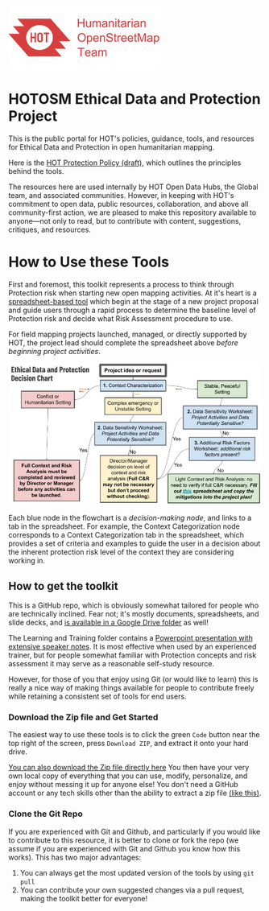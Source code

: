 ![logo](images/hot_logo.png)
# HOTOSM Ethical Data and Protection Project


This is the public portal for HOT's policies, guidance, tools, and resources for Ethical Data and Protection in open humanitarian mapping.

Here is the [HOT Protection Policy (draft)](https://docs.google.com/document/d/1llx29NnSyTm8WUG9Q4FFPRVp8vPgpOaRJgTCg7e9ulQ/edit?usp=sharing), which outlines the principles behind the tools.

The resources here are used internally by HOT Open Data Hubs, the Global team, and associated communities. However, in keeping with HOT's commitment to open data, public resources, collaboration, and above all community-first action, we are pleased to make this repository available to anyone&mdash;not only to read, but to contribute with content, suggestions, critiques, and resources.

# How to Use these Tools

First and foremost, this toolkit represents a process to think through Protection risk when starting new open mapping activities. At it's heart is a [spreadsheet-based tool](https://docs.google.com/spreadsheets/d/1sa3umVxfSBsqWxVpP8HjYOS0rwYsuHgPDfMIhSMtlnM/edit?usp=sharing) which begin at the stage of a new project proposal and guide users through a rapid process to determine the baseline level of Protection risk and decide what Risk Assessment procedure to use.

For field mapping projects launched, managed, or directly supported by HOT, the project lead should complete the spreadsheet above *before beginning project activities*. 

![Flowchart](images/Ethical_Data_and_Protection_Decision_Flowchart.jpg) 

Each blue node in the flowchart is a *decision-making node*, and links to a tab in the spreadsheet. For example, the Context Categorization node corresponds to a Context Categorization tab in the spreadsheet, which provides a set of criteria and examples to guide the user in a decision about the inherent protection risk level of the context they are considering working in.

## How to get the toolkit
This is a GitHub repo, which is obviously somewhat tailored for people who are technically inclined. Fear not; it's mostly documents, spreadsheets, and slide decks, and [is available in a Google Drive folder](https://drive.google.com/drive/folders/11C_ltiwqzSP0TuUNVkVlUuTRJU7p6Tmi?usp=sharing) as well!

The Learning and Training folder contains a [Powerpoint presentation with extensive speaker notes](https://docs.google.com/presentation/d/1XzexnMiMyWKldJcoZysC1AvU9YVTHGozRgbhOsfO2G8/edit?usp=sharing). It is most effective when used by an experienced trainer, but for people somewhat familiar with Protection concepts and risk assessment it may serve as a reasonable self-study resource.

However, for those of you that enjoy using Git (or would like to learn) this is really a nice way of making things available for people to contribute freely while retaining a consistent set of tools for end users.

### Download the Zip file and Get Started
The easiest way to use these tools is to click the green ```Code``` button near the top right of the screen, press ```Download ZIP```, and extract it onto your hard drive.

[You can also download the Zip file directly here](https://github.com/hotosm/data_protection_project/archive/refs/heads/main.zip)
You then have your very own local copy of everything that you can use, modify, personalize, and enjoy without messing it up for anyone else! You don't need a GitHub account or any tech skills other than the ability to extract a zip file [(like this)](https://support.microsoft.com/en-us/windows/zip-and-unzip-files-8d28fa72-f2f9-712f-67df-f80cf89fd4e5#:~:text=Do%20one%20of%20the%20following,and%20then%20follow%20the%20instructions.).

### Clone the Git Repo
If you are experienced with Git and Github, and particularly if you would like to contribute to this resource, it is better to clone or fork the repo (we assume if you are experienced with Git and Github you know how this works). This has two major advantages:
1. You can always get the most updated version of the tools by using ```git pull```
2. You can contribute your own suggested changes via a pull request, making the toolkit better for everyone!
